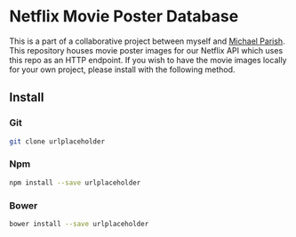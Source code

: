 # Netflix Movie Poster Database

This is a part of a collaborative project between myself and [Michael Parish](https://github.com/MikeParish).
This repository houses movie poster images for our Netflix API which uses this repo as an HTTP endpoint.
If you wish to have the movie images locally for your own project, please install with the following method.

## Install

### Git

```sh
git clone urlplaceholder
```

### Npm

```sh
npm install --save urlplaceholder
```

### Bower

```sh
bower install --save urlplaceholder
